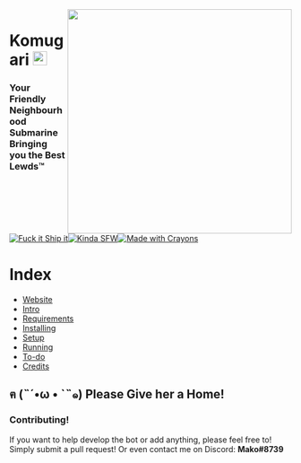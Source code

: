 <a href = 'https://discordapp.com/oauth2/authorize?client_id=365907645795794946&scope=bot&permissions=1043721303'>
    <img align="right" src="https://a.safe.moe/hu4ry.png" height="400">
</a>

<h1> Komugari <a href = 'https://discordapp.com/oauth2/authorize?client_id=365907645795794946&scope=bot&permissions=1043721303'>
    <img src="https://a.safe.moe/4kKNg.png" height="25">
</a></h1>

### Your Friendly Neighbourhood Submarine Bringing you the Best Lewds™

[![Fuck it Ship it](http://forthebadge.com/images/badges/fuck-it-ship-it.svg)](https://mitorisia.github.io/Komugari/)[![Kinda SFW](http://forthebadge.com/images/badges/kinda-sfw.svg)](https://mitorisia.github.io/Komugari/)[![Made with Crayons](http://forthebadge.com/images/badges/made-with-crayons.svg)](https://mitorisia.github.io/Komugari/)

# Index

- [Website](https://mitorisia.github.io/Komugari/)
- [Intro](https://github.com/Mitorisia/Komugari/wiki)
- [Requirements](https://github.com/Mitorisia/Komugari/wiki/Running-the-Bot-Yourself!#requirements)
- [Installing](https://github.com/Mitorisia/Komugari/wiki/Running-the-Bot-Yourself!#installing)
- [Setup](https://github.com/Mitorisia/Komugari/wiki/Running-the-Bot-Yourself!#setup)
- [Running](https://github.com/Mitorisia/Komugari/wiki/Running-the-Bot-Yourself!#running)
- [To-do](https://github.com/Mitorisia/Komugari/projects/1)
- [Credits](https://github.com/Mitorisia/Komugari/wiki/Credits)

## ฅ (˵´•ω • `˵๑) Please Give her a Home!

### Contributing!

If you want to help develop the bot or add anything, please feel free to!  
Simply submit a pull request! Or even contact me on Discord: **Mako#8739**

